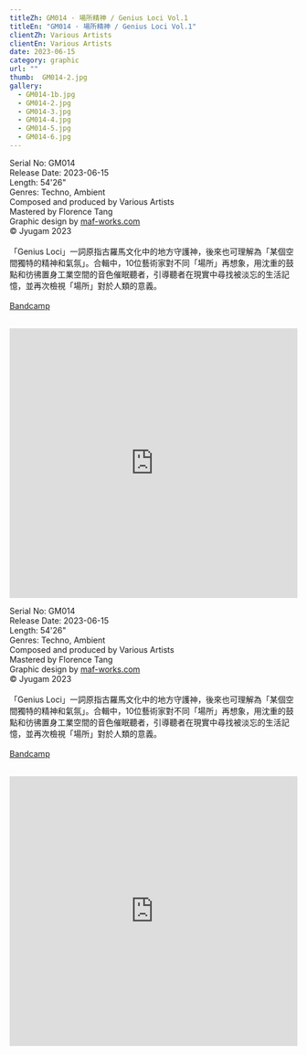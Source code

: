 ```yaml
---
titleZh: GM014 · 場所精神 / Genius Loci Vol.1
titleEn: "GM014 · 場所精神 / Genius Loci Vol.1"
clientZh: Various Artists
clientEn: Various Artists
date: 2023-06-15
category: graphic
url: ""
thumb:  GM014-2.jpg
gallery:
  - GM014-1b.jpg
  - GM014-2.jpg
  - GM014-3.jpg
  - GM014-4.jpg
  - GM014-5.jpg
  - GM014-6.jpg
---
```


Serial No: GM014<br>
Release Date: 2023-06-15<br>
Length: 54'26"<br>
Genres: Techno, Ambient<br>
Composed and produced by Various Artists<br>
Mastered by Florence Tang<br>
Graphic design by [maf-works.com](https://maf-works.com)<br>
© Jyugam 2023
<br><br>
「Genius Loci」一詞原指古羅馬文化中的地方守護神，後來也可理解為「某個空間獨特的精神和氣氛」。合輯中，10位藝術家對不同「場所」再想象，用沈重的鼓點和彷彿置身工業空間的音色催眠聽者，引導聽者在現實中尋找被淡忘的生活記憶，並再次檢視「場所」對於人類的意義。
<br><br>
[Bandcamp](https://alijyugam.bandcamp.com/album/genius-loci-vol-1)
<br><br>
<iframe style="border: 0; width: 100%; height: 472px;" src="https://bandcamp.com/EmbeddedPlayer/album=510838805/size=large/bgcol=ffffff/linkcol=333333/artwork=none/transparent=true/" seamless><a href="https://jyugam.bandcamp.com/album/genius-loci-vol-1">場所精神 / Genius Loci Vol.1 by Various Artists</a></iframe>

<!-- lang -->

Serial No: GM014<br>
Release Date: 2023-06-15<br>
Length: 54'26"<br>
Genres: Techno, Ambient<br>
Composed and produced by Various Artists<br>
Mastered by Florence Tang<br>
Graphic design by [maf-works.com](https://maf-works.com)<br>
© Jyugam 2023
<br><br>
「Genius Loci」一詞原指古羅馬文化中的地方守護神，後來也可理解為「某個空間獨特的精神和氣氛」。合輯中，10位藝術家對不同「場所」再想象，用沈重的鼓點和彷彿置身工業空間的音色催眠聽者，引導聽者在現實中尋找被淡忘的生活記憶，並再次檢視「場所」對於人類的意義。
<br><br>
[Bandcamp](https://alijyugam.bandcamp.com/album/genius-loci-vol-1)
<br><br>
<iframe style="border: 0; width: 100%; height: 472px;" src="https://bandcamp.com/EmbeddedPlayer/album=510838805/size=large/bgcol=ffffff/linkcol=333333/artwork=none/transparent=true/" seamless><a href="https://jyugam.bandcamp.com/album/genius-loci-vol-1">場所精神 / Genius Loci Vol.1 by Various Artists</a></iframe>